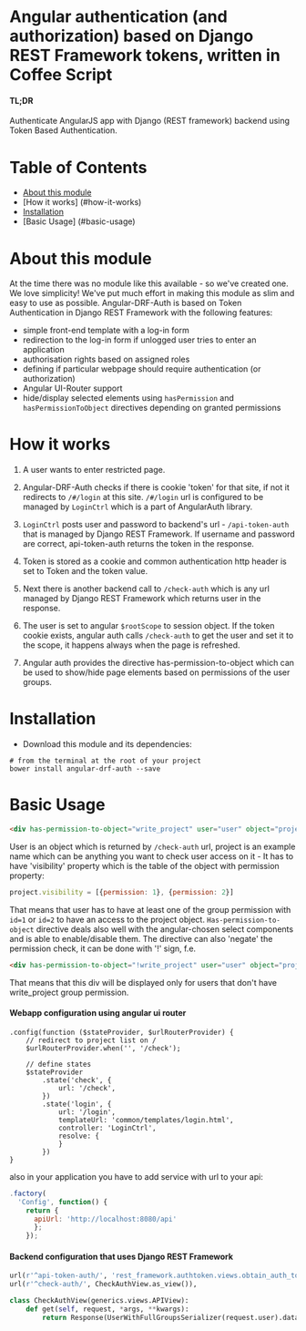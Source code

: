 # Angular authentication (and authorization) based on Django REST Framework tokens, written in Coffee Script

#### TL;DR
Authenticate AngularJS app with Django (REST framework) backend using Token Based Authentication.

# Table of Contents

* [About this module](#about-this-module)
* [How it works] (#how-it-works)
* [Installation](#installation)
* [Basic Usage] (#basic-usage)


# About this module

At the time there was no module like this available - so we've created one. 
We love simplicity! We've put much effort in making this module as slim and easy to use as possible.
Angular-DRF-Auth is based on Token Authentication in Django REST Framework with the following features:

* simple front-end template with a log-in form
* redirection to the log-in form if unlogged user tries to enter an application
* authorisation rights based on assigned roles
* defining if particular webpage should require authentication (or authorization)
* Angular UI-Router support
* hide/display selected elements using ```hasPermission``` and ```hasPermissionToObject``` directives depending on granted permissions

# How it works

1) A user wants to enter restricted page.

2) Angular-DRF-Auth checks if there is cookie 'token' for that site, if not it redirects to ```/#/login``` at this site. 
```/#/login``` url is configured to be managed by ```LoginCtrl``` which is a part of AngularAuth library.

3) ```LoginCtrl``` posts user and password to backend's url - ```/api-token-auth``` that is managed by Django REST Framework. 
If username and password are correct, api-token-auth returns the token in the response.

4) Token is stored as a cookie and common authentication http header is set to Token and the token value.

5) Next there is another backend call to ```/check-auth``` which is any url managed by Django REST Framework which returns user in the response.

6) The user is set to angular ```$rootScope``` to session object. 
If the token cookie exists, angular auth calls ```/check-auth``` to get the user and set it to the scope, it happens always when the page is refreshed.

7) Angular auth provides the directive has-permission-to-object which can be used to show/hide page elements based on permissions of the user groups.
# Installation

* Download this module and its dependencies: 

```shell
# from the terminal at the root of your project
bower install angular-drf-auth --save
```
  
# Basic Usage

```html
<div has-permission-to-object="write_project" user="user" object="project"/>
```
User is an object which is returned by ```/check-auth``` url, project is an example name which can be anything you want to check user access on it - It has to have 'visibility' property which is the table of the object with permission property:

```javascript
project.visibility = [{permission: 1}, {permission: 2}]
```

That means that user has to have at least one of the group permission with ```id=1``` or ```id=2``` to have an access to the project object.
```Has-permission-to-object``` directive deals also well with the angular-chosen select components and is able to enable/disable them. The directive can also 'negate' the permission check, it can be done with '!' sign, f.e.

```html
<div has-permission-to-object="!write_project" user="user" object="project"/>
```

That means that this div will be displayed only for users that don't have write_project group permission.

#### Webapp configuration using angular ui router

```javasrcipt
.config(function ($stateProvider, $urlRouterProvider) {
    // redirect to project list on /
    $urlRouterProvider.when('', '/check');

    // define states
    $stateProvider
        .state('check', {
            url: '/check',
        })
        .state('login', {
            url: '/login',
            templateUrl: 'common/templates/login.html',
            controller: 'LoginCtrl',
            resolve: {
            }
        })
}
```

also in your application you have to add service with url to your api: 

```javascript
.factory(
  'Config', function() { 
    return {
      apiUrl: 'http://localhost:8080/api'
      };
    });
```

#### Backend configuration that uses Django REST Framework

```python
url(r'^api-token-auth/', 'rest_framework.authtoken.views.obtain_auth_token'),
url(r'^check-auth/', CheckAuthView.as_view()),

class CheckAuthView(generics.views.APIView):
    def get(self, request, *args, **kwargs):
        return Response(UserWithFullGroupsSerializer(request.user).data)
```
